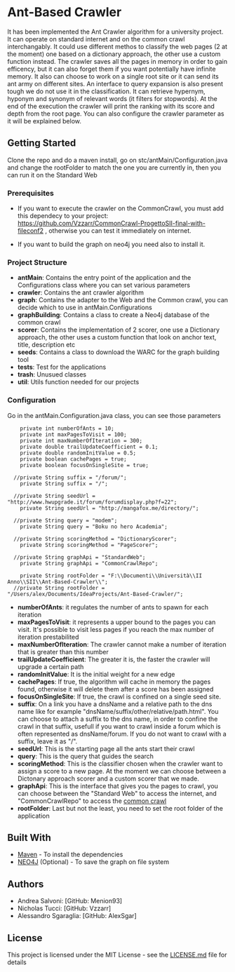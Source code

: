 # Ant-Based Crawler

It has been implemented the Ant Crawler algorithm for a university project. It can operate on standard internet and on the common crawl interchangably. It could use different methos to classify the web pages (2 at the moment) one based on a dictionary approach, the other use a custom function instead. The crawler saves all the pages in memory in order to gain efficency, but it can also forget them if you want potentially have infinite memory. It also can choose to work on a single root site or it can send its ant army on different sites. An interface to query expansion is also present tough we do not use it in the classification. It can retrieve hypernym, hyponym and synonym of relevant words (it filters for stopwords). At the end of the execution the crawler will print the ranking with its score and depth from the root page. You can also configure the crawler parameter as it will be explained below.

## Getting Started

Clone the repo and do a maven install, go on stc/antMain/Configuration.java and change the rootFolder to match the one you are currently in, then you can run it on the Standard Web

### Prerequisites

- If you want to execute the crawler on the CommonCrawl, you must add this dependecy to your project:
https://github.com/Vzzarr/CommonCrawl-ProgettoSII-final-with-fileconf2 , otherwise you can test it immediately on internet.

- If you want to build the graph on neo4j you need also to install it.

### Project Structure

* **antMain**: Contains the entry point of the application and the Configurations class where you can set various parameters
* **crawler**: Contains the ant crawler algorithm
* **graph**: Contains the adapter to the Web and the Common crawl, you can decide which to use in antMain.Configurations
* **graphBuilding**: Contains a class to create a Neo4j database of the common crawl
* **scorer**: Contains the implementation of 2 scorer, one use a Dictionary approach, the other uses a custom function that look on anchor text, title, description etc
* **seeds**: Contains a class to download the WARC for the graph building tool	
* **tests**: Test for the applications	
* **trash**: Unusued classes
* **util**: Utils function needed for our projects

### Configuration

Go in the antMain.Configuration.java class, you can see those parameters

```
    private int numberOfAnts = 10;
    private int maxPagesToVisit = 100;
    private int maxNumberOfIteration = 300;
    private double trailUpdateCoefficient = 0.1;
    private double randomInitValue = 0.5;
    private boolean cachePages = true;
    private boolean focusOnSingleSite = true;

  //private String suffix = "/forum/";
    private String suffix = "/";

  //private String seedUrl = "http://www.hwupgrade.it/forum/forumdisplay.php?f=22";
    private String seedUrl = "http://mangafox.me/directory/";

  //private String query = "modem";
    private String query = "Boku no hero Academia";

  //private String scoringMethod = "DictionaryScorer";
    private String scoringMethod = "PageScorer";

  //private String graphApi = "StandardWeb";
    private String graphApi = "CommonCrawlRepo";

    private String rootFolder = "F:\\Documenti\\Università\\II Anno\\SII\\Ant-Based-Crawler\\";
  //private String rootFolder = "/Users/alex/Documents/IdeaProjects/Ant-Based-Crawler/";
```

* **numberOfAnts**: it regulates the number of ants to spawn for each iteration
* **maxPagesToVisit**: it represents a upper bound to the pages you can visit. It's possible to visit less pages if you reach the max number of iteration prestabilited
* **maxNumberOfIteration**: The crawler cannot make a number of iteration that is greater than this number
* **trailUpdateCoefficient**: The greater it is, the faster the crawler will upgrade a certain path
* **randomInitValue**: It is the initial weight for a new edge
* **cachePages**: If true, the algorithm will cache in memory the pages found, otherwise it will delete them after a score has been assigned
* **focusOnSingleSite**: If true, the crawl is confined on a single seed site.
* **suffix**: On a link you have a dnsName and a relative path to the dns name like for example "dnsName/suffix/other/relative/path.html". You can choose to attach a suffix to the dns name, in order to confine the crawl in that suffix, usefull if you want to crawl inside a forum which is often represented as dnsName/forum. If you do not want to crawl with a suffix, leave it as "/".
* **seedUrl**: This is the starting page all the ants start their crawl
* **query**: This is the query that guides the search
* **scoringMethod**: This is the classifier chosen when the crawler want to assign a score to a new page. At the moment we can choose between a Dictonary approach scorer and a custom scorer that we made.
* **graphApi**: This is the interface that gives you the pages to crawl, you can choose between the "Standard Web" to access the internet, and "CommonCrawlRepo" to access the [common crawl](http://commoncrawl.org/)
* **rootFolder**: Last but not the least, you need to set the root folder of the application


## Built With

* [Maven](https://maven.apache.org/) - To install the dependencies
* [NEO4J](https://neo4j.com/) (Optional) - To save the graph on file system


## Authors

* Andrea Salvoni: [GitHub: Menion93] 
* Nicholas Tucci: [GitHub: Vzzarr]
* Alessandro Sgaraglia: [GitHub: AlexSgar]

## License

This project is licensed under the MIT License - see the [LICENSE.md](LICENSE.md) file for details
